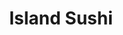 ---
layout: place
title: "Island Sushi"
permalink: /wisconsin/appleton/island-sushi.html
stateAbbr: WI
stateName: Wisconsin
cityName: Appleton
place_id: ChIJcSD0cXKwA4gRXs5E9t6NOyk
photos:
  - name: >-
      places/ChIJcSD0cXKwA4gRXs5E9t6NOyk/photos/AeeoHcKFjdx9Pxup6wvilPCcUEEXxElQ85r_zSWUs2dhWdPv4xvuFD5OlAUzQqBbXv40CGFzcvgJ5Q471r4n19QW5WCIV62Q7irT0zCVSHC9NktSEAMuSOeYhZKZ5sdLv2hxJB2XWHPGFhs8VieEmeQUP_wzMtJzuUZvy5zDrCfBG4i8pj13jy27pXmg8YFtXPeCI8Q0O9-V8e2LqfPnnpeBObav59R19rbbHliiqzqX2Z2O-8PC2PNXhuE_y8QW9W20udN7-8jwRO5kHeqxmWYSL3a3jgNbXA_kh26WTHPX-k2m1vzPOlzum5KWeuhXKaDDBmQAKS1H_RA62SZkooiGkzYsfIa1eijgwt3vwzhNL9FY7T9ExAeDyNXkY0cA9mQ7UD_g_TvnP1Kbkf4z8bBEhf-Sz66HGqpMR83qrgyrATg
    widthPx: 4160
    heightPx: 3120
    authorAttributions:
      - displayName: Charlie Singer
        uri: https://maps.google.com/maps/contrib/108309360852018994182
        photoUri: >-
          https://lh3.googleusercontent.com/a-/ALV-UjVkeFFOBqE37BF6MaitcmLWvyXcxyRKrDT_c2qVfg-p3-VfxbpS=s100-p-k-no-mo
    flagContentUri: >-
      https://www.google.com/local/imagery/report/?cb_client=maps_api_places.places_api&image_key=!1e10!2sCIHM0ogKEICAgICmgeXoVQ&hl=en-US
    googleMapsUri: >-
      https://www.google.com/maps/place//data=!3m4!1e2!3m2!1sCIHM0ogKEICAgICmgeXoVQ!2e10!4m2!3m1!1s0x8803b07271f42071:0x293b8ddef644ce5e
  - name: >-
      places/ChIJcSD0cXKwA4gRXs5E9t6NOyk/photos/AeeoHcLfPv78JhisI9tD7HfCOqvrYAABNmIc2_ERQYlyIGqDsU0ZP3_4zW77gFVsJT5j5g8kZWfIwGUAobZhntH046e_FL61diY-XH0d3KSBMlCfeH189W4x2vCPG_MRdJykEChc126KR12QicZYTFM4uS-7cudnjETIwqmXhdokYMrd664PBu_T91Rh-5x1Pj7cl-szVz6wTGf6VH9CXvEHKNAG13NBDKC91Sty659HBj1JPcMwPZBcacw3gdctQ0QDB4i3FVSzyJD4Ua1OOFIiZlED_dXxBiPR0_HqnOGQpCjjJgzXBqFNsWxfzlFJqXwcRnzaVjJ2ylLEWqfalvx2rGSEVpnuwdPSyQco1F81vKsJO0COHBOGMf3SsJ9SvquIntdSaHsTW5Lof9Touw7-BCsc-J_JxLNxDMD5twgvW-KimWI
    widthPx: 3344
    heightPx: 2508
    authorAttributions:
      - displayName: Beth Kempen
        uri: https://maps.google.com/maps/contrib/109398153558174656021
        photoUri: >-
          https://lh3.googleusercontent.com/a/ACg8ocKjld0J3lTfkIFuD1whAWMA7eqSQYq7q0MhI2AYStgno00JuQ=s100-p-k-no-mo
    flagContentUri: >-
      https://www.google.com/local/imagery/report/?cb_client=maps_api_places.places_api&image_key=!1e10!2sCIHM0ogKEICAgIDE6-SBywE&hl=en-US
    googleMapsUri: >-
      https://www.google.com/maps/place//data=!3m4!1e2!3m2!1sCIHM0ogKEICAgIDE6-SBywE!2e10!4m2!3m1!1s0x8803b07271f42071:0x293b8ddef644ce5e
  - name: >-
      places/ChIJcSD0cXKwA4gRXs5E9t6NOyk/photos/AeeoHcJ8oOHJqAkUAOA6_8Ekd86aL15VaCtEnAuRkwnaLpmXfmVKtuXZeJOfwAts4Xt7FO_IzaB0Nkm8_-x3LD7tD5NnB1GVwM6GXQaBLeBdTM6G34DBEpQgnCM08CJYxE-zqn_3E5OI0Lk7Vae7vEs8F_QOtwEJsBFhBfB6V00Tx3A4SzUpT-W94W8Nq0-1JW6wOEqgpu2_nmPqHUydwM-K8UNmUdlr_mkoG42fJnsYx0vj1QjxbPKrRXtV_nOAI5e6W_xySQS8RBHP2amMB3mUWZUOaaLhMSlXkW7rptpDD8OOOvd7CVmziLtbSsXiqzrL8U88AG5PG-xMvpPTy_p6TSyIn6JosM7o2gI08Pzolg1AZnc2RqHbu49ux7EarDdzMv_ErB-40ZCdmBmBxuRYySOuB5a4-3gUec8GGhGlxdUdSw
    widthPx: 4032
    heightPx: 3024
    authorAttributions:
      - displayName: Angelica Delgado
        uri: https://maps.google.com/maps/contrib/108637224692058506398
        photoUri: >-
          https://lh3.googleusercontent.com/a-/ALV-UjVByb_0NvhxCplJ2dafq7Q46ciZF6jbB5q_Hva0zkjVhE5plOWfCQ=s100-p-k-no-mo
    flagContentUri: >-
      https://www.google.com/local/imagery/report/?cb_client=maps_api_places.places_api&image_key=!1e10!2sCIHM0ogKEICAgIDLv9-CPw&hl=en-US
    googleMapsUri: >-
      https://www.google.com/maps/place//data=!3m4!1e2!3m2!1sCIHM0ogKEICAgIDLv9-CPw!2e10!4m2!3m1!1s0x8803b07271f42071:0x293b8ddef644ce5e
  - name: >-
      places/ChIJcSD0cXKwA4gRXs5E9t6NOyk/photos/AeeoHcKpegS_J9YDMfK5E7eNT4RKPRy2AitwTXoFaK-ATn_g7PSOXZ3q3PShNbBj50-036jX4M_ShbgmYp6a6C73nR31fn9J5vjq8zB7Q-s07A9q9cmoTOGDRmj6dGImWNYqretg7y_rlOxoyTmA4FzNUpCfg-dAFtpN1mAlNOc6CnzUnznL_aaDVNuyzpka-WhLmVCFSyOQjkYKQLJLCRjEMvFZEP3RSU7_GLp63pRmyvV1Zvy6hrE3vSIrjGtCHjy9FSSh9Md8HOXpqJ8t0DL3ig-mXh8lAwXwAZqjF6yQygEEkxsen2dJPJUPfX2c6b8EBT4THs7iLq3e_6KheSV2fpN0yGZmmcA6IcLTDzaGN9WFaFisSyAzlozB5MQI1p7LHHmg_fss3jB3PdgLhuN7CMO80CuLVHFfEXEzpVaFRoHqFg
    widthPx: 3000
    heightPx: 4000
    authorAttributions:
      - displayName: A M
        uri: https://maps.google.com/maps/contrib/112558409833962459700
        photoUri: >-
          https://lh3.googleusercontent.com/a/ACg8ocKLL5DEA2lGiO3WfXMkliraBgYrtVUW_48kGfRftxm2rkQ7zw=s100-p-k-no-mo
    flagContentUri: >-
      https://www.google.com/local/imagery/report/?cb_client=maps_api_places.places_api&image_key=!1e10!2sCIHM0ogKEICAgIDxxriNWg&hl=en-US
    googleMapsUri: >-
      https://www.google.com/maps/place//data=!3m4!1e2!3m2!1sCIHM0ogKEICAgIDxxriNWg!2e10!4m2!3m1!1s0x8803b07271f42071:0x293b8ddef644ce5e
  - name: >-
      places/ChIJcSD0cXKwA4gRXs5E9t6NOyk/photos/AeeoHcLJeAFgh0DOy1-iY9nZcPHr0UPAfwLfQ3b6I5O1il9aZxAwbdmib4_10JhZmCdvl0F_wa3Wwje08RWCfB54cxefqhLmQqHhXfyPvcRrsjYNUfMI4sqCVtZ1IAJA1zh987giaHKu_gCTHXySHI59arq-aZ3fnFsG0KYmfYoHCMsJSHkgsAdtVUSdLa703twv484s1Odv6IfXdRgmMGKuelirbw9DnVXrl6nPQ2LiYQ5QB0_-booY1G6Z80u0lF3NBJhN1O6ghdFSLidiG3WiIUS9qf4BBNniiJZzUbSIOz9I0eJv4fulR5bxHGCExjT70pWsNcCxU6FeLcHFqag8W1z4jw0lB0r5O3sULaNrBNSk0mUMzuMRMDdqSwuutc_suARKjbmfHuS_yaOgS3JmHM_K968LJIG4VH3vUxRpUpNtBUQgtloceJ0ZEQAs_0UO
    widthPx: 3024
    heightPx: 4032
    authorAttributions:
      - displayName: Rebecca Guntle
        uri: https://maps.google.com/maps/contrib/113549011435188394985
        photoUri: >-
          https://lh3.googleusercontent.com/a-/ALV-UjWKm25xeJ8bLOCB8faOKxBx0uAvjpAZsKNZsUTdmPossoE6t18G=s100-p-k-no-mo
    flagContentUri: >-
      https://www.google.com/local/imagery/report/?cb_client=maps_api_places.places_api&image_key=!1e10!2sCIABIhAIN0uGcjmSz2fnOOkAAoAp&hl=en-US
    googleMapsUri: >-
      https://www.google.com/maps/place//data=!3m4!1e2!3m2!1sCIABIhAIN0uGcjmSz2fnOOkAAoAp!2e10!4m2!3m1!1s0x8803b07271f42071:0x293b8ddef644ce5e
  - name: >-
      places/ChIJcSD0cXKwA4gRXs5E9t6NOyk/photos/AeeoHcLvR156aK9VXUtx2QuMULvmPdrjCWHgmKsPfrfVCeN7QCMbcGbqc_m_t71aGasi0HdU9pKTWJFFhWSFpSjPd_cORENwpp3hRa3SwgenL9UT8u5GOYbeeODm9ec0Qga6S6xk6XMKKnRGdOhZXhInac48SHeMUCM9cTf6qNlRv4K_ilPgV6NJnVV-CgdXxBdKqrjwaxk94oWLgZVHFS3v3G7VlwX99Li7XI_9U-h5BldRi2yMGuV-PcmccMQybYk1zhZ6s59_G8YICv8p4TiHirS0UaODgaUXSOLpenmxb_FTNhFS4AG7IHiAeCMBUrPw6FLRaNROe6PZO2BsjAutRK4zhuxnXG_pBSp6O3cWPhMwpTDsnatTMwxlM2AruFHLEwGhbu6iNpKpjEy3Zqs-Sud0OVxGN9GhkgA87bGgZ9njEl4d
    widthPx: 4032
    heightPx: 3024
    authorAttributions:
      - displayName: Graceie Bodo
        uri: https://maps.google.com/maps/contrib/101873397813513681133
        photoUri: >-
          https://lh3.googleusercontent.com/a-/ALV-UjXDlLOqf7bLYui_75pOSCg9yBvwthhB-S8X7j9WsOl8GuPiEAtZ=s100-p-k-no-mo
    flagContentUri: >-
      https://www.google.com/local/imagery/report/?cb_client=maps_api_places.places_api&image_key=!1e10!2sCIHM0ogKEICAgIDes_aq5gE&hl=en-US
    googleMapsUri: >-
      https://www.google.com/maps/place//data=!3m4!1e2!3m2!1sCIHM0ogKEICAgIDes_aq5gE!2e10!4m2!3m1!1s0x8803b07271f42071:0x293b8ddef644ce5e
  - name: >-
      places/ChIJcSD0cXKwA4gRXs5E9t6NOyk/photos/AeeoHcIT4G5qj6QIVcdPT-8xuL0k6GiYXUuIq9a0uwkL5VnMxJspbjV99TjVDGGhlO8O0800yAKZNrBG96PqQnToEHJF4zdowpOXon8MI0CFcJNstBDSKGDQz79ZZeSn50EYQ2Yx4y_Co_Tsbn_Bgfl9_Obyf8YppP-6h5ze3sNxfm89uN95Tu0natnH0eOtt4FqpBYaNw5K8dQXETDRAVMuBFXNEjh0ZkbzhcFDHi4N8Hw8YHVIFoBNww6FeFcdacsLjPvF-Xw9nhlGFfscuyz0SSQyU-W9fuMJnoY0N2O2V-ZpIOGWUJlhobyvV59LE8g_7oJwHG2Ce_Zl6_Gq-N_mwpkc2B-zQeFvOAbUqO7m6PCvC7Ln1-x3CA83NHWOjbL58LLWDbQnIcwvLN8Uh5IBiH22R05J00_KuxcVoMhhdr9XDA
    widthPx: 4080
    heightPx: 3072
    authorAttributions:
      - displayName: Fox River Kayaking Company
        uri: https://maps.google.com/maps/contrib/108025257567757498871
        photoUri: >-
          https://lh3.googleusercontent.com/a-/ALV-UjXrupDItNrHjyR6BiZxFI_49HFtjXYXd5FFPwABVkDVTACxZzNPPQ=s100-p-k-no-mo
    flagContentUri: >-
      https://www.google.com/local/imagery/report/?cb_client=maps_api_places.places_api&image_key=!1e10!2sCIHM0ogKEICAgICRxf3zWg&hl=en-US
    googleMapsUri: >-
      https://www.google.com/maps/place//data=!3m4!1e2!3m2!1sCIHM0ogKEICAgICRxf3zWg!2e10!4m2!3m1!1s0x8803b07271f42071:0x293b8ddef644ce5e
  - name: >-
      places/ChIJcSD0cXKwA4gRXs5E9t6NOyk/photos/AeeoHcLicSJVMN7Z6jG5KBAwbQKTTlyUpKHk-2oKZfLqU583ShXS-3QZiW7RxKFs-1HkSuUlCP3xwONYZMSzyOyArb-e3ISzK9RMPwnFM__Ft9Xk-P6dKrsL0OauNl73sAr_H44CTjTxSbqTt2_IhxHRLHjiV42okIBavyHx392NKeB5oqg9f41sfTGQN952p1iVf2Sxoucxb66G8uKfTI2RrO2UlUBvWCTeS02eYhGaDFjOL957Q1iU91fuq9f4bgoBg0vfgeY-EA0qPCWBMebF63Vp0bvKYOWwF6O6dDvPnAMkb7KUr0jqz0JBVj96Zpp0ymFSnk6YIBNxwUYITexEdR1Tn2qt-NtLCeL6prhSErzyrHUBr7l7aWSavuWF3xvLJ_YYHGMLPGdv2Smu1aSFqSv7GUuEmdoTdj-FV-o
    widthPx: 4032
    heightPx: 3024
    authorAttributions:
      - displayName: TheHooligan Show
        uri: https://maps.google.com/maps/contrib/114855447448062393971
        photoUri: >-
          https://lh3.googleusercontent.com/a-/ALV-UjXK_F953xy9w4JLFaHmmNJ-7WvwXH2QPLLp-Q_-vzQkWiI9JHk=s100-p-k-no-mo
    flagContentUri: >-
      https://www.google.com/local/imagery/report/?cb_client=maps_api_places.places_api&image_key=!1e10!2sCIHM0ogKEICAgICMioNu&hl=en-US
    googleMapsUri: >-
      https://www.google.com/maps/place//data=!3m4!1e2!3m2!1sCIHM0ogKEICAgICMioNu!2e10!4m2!3m1!1s0x8803b07271f42071:0x293b8ddef644ce5e
  - name: >-
      places/ChIJcSD0cXKwA4gRXs5E9t6NOyk/photos/AeeoHcIQCiBQMqXBOfii8GcmtFNS1eVo9_nTsBRkuV8O_MloqxL2yE10AMw01oh068yPK-DvL2hClXD7jCmPpeskAu9Mc-R1qeaeBaC05fH0iWlbEJJiq-EtLqN3wfRNscJqgnLDW85g7Duic2x19txb8ni-tiVMmfNJf_jbR_2ee2lNekh6tjLd3PaaznmDl-qucBjeOXmOQ2y2hY14LE5mNA5r2z0K9Glx073BpphnDOifV7J05UOSJ7b1XTpwWGEaJHqIxMOTUro37ZNSTJH58Yikl7W9Kl2gPv2gx598tm12TKOjmNSYKORZxZ17lkaSgNIzUgyM5ZcKgNSCIBuLsivcnX2XB7TFy2QKihD6gb3170X1TKumNGFaBt54BCDVYXXQTUiqU9idlzgUJzWBlKQx0dyvv9dgwqv7t1CKmwFmtO6a
    widthPx: 3024
    heightPx: 4032
    authorAttributions:
      - displayName: Me Po
        uri: https://maps.google.com/maps/contrib/118004461715827048007
        photoUri: >-
          https://lh3.googleusercontent.com/a-/ALV-UjVlVTPCEWUmhRhtUCM_p34gA1zKPXOnUhgNdk6S7HefXyHNN3mKzA=s100-p-k-no-mo
    flagContentUri: >-
      https://www.google.com/local/imagery/report/?cb_client=maps_api_places.places_api&image_key=!1e10!2sCIHM0ogKEICAgICc6sW5pgE&hl=en-US
    googleMapsUri: >-
      https://www.google.com/maps/place//data=!3m4!1e2!3m2!1sCIHM0ogKEICAgICc6sW5pgE!2e10!4m2!3m1!1s0x8803b07271f42071:0x293b8ddef644ce5e
  - name: >-
      places/ChIJcSD0cXKwA4gRXs5E9t6NOyk/photos/AeeoHcLez56E2MBKhpVJpoe_MBpTPZj42jRUagWzQwCr4RVmrZAJeEQu9SqjgCeKsPolUjCVLO6Y7E262Ygw6G3SycLGPGBiRG5SMP-wNE3QVoo2YFIDZHbzwSB-b59aBIb2_Q-xfkqSZ8cnT_6L67uU4s2znb8SpcwxWccZq1Rf3F__aLygv6XoETYs2ATnRhIlxSfDOtEeV6fYsALXaqJQuGCd0nwggZO0q17ADwm00DlZrj1uscJCxLX1RayYASzOJ9O7GHDDn7jo0X8SKXmq1JHNrMa6EB-0BTMnr_e4cQW7O4384gUtIZgtrkRkIsctGeZI7nFNN4GbbHq0EqNEWdC2IkbkqTX3xpD-AnRwFDWEDdPNcNHjSxNNDobfXdg0wmykjvm7WDwvNXJbS4l_upCvP18aXOJd95PSqazDhGxsx187
    widthPx: 1284
    heightPx: 1284
    authorAttributions:
      - displayName: Lindsay Bartels
        uri: https://maps.google.com/maps/contrib/109265046540482581062
        photoUri: >-
          https://lh3.googleusercontent.com/a-/ALV-UjWyHgoTuFYs3oXCZazyKPmI0eohB21R7nsfiTSUlycIhsxUkEM=s100-p-k-no-mo
    flagContentUri: >-
      https://www.google.com/local/imagery/report/?cb_client=maps_api_places.places_api&image_key=!1e10!2sCIHM0ogKEICAgIDR4PLVqQE&hl=en-US
    googleMapsUri: >-
      https://www.google.com/maps/place//data=!3m4!1e2!3m2!1sCIHM0ogKEICAgIDR4PLVqQE!2e10!4m2!3m1!1s0x8803b07271f42071:0x293b8ddef644ce5e
address: N 162, Eisenhower Dr, Appleton, WI 54915, USA
street: N 162, Eisenhower Dr
city: Appleton
state: WI
zip: '54915'
country: USA
neighborhood: Darboy
latitude: '44.245828'
longitude: '-88.345875'
accessibility_options:
  wheelchairAccessibleParking: true
  wheelchairAccessibleEntrance: true
  wheelchairAccessibleRestroom: true
  wheelchairAccessibleSeating: true
business_status: OPERATIONAL
name: Island Sushi
google_maps_links:
  directionsUri: >-
    https://www.google.com/maps/dir//''/data=!4m7!4m6!1m1!4e2!1m2!1m1!1s0x8803b07271f42071:0x293b8ddef644ce5e!3e0
  placeUri: https://maps.google.com/?cid=2971124367934934622
  writeAReviewUri: >-
    https://www.google.com/maps/place//data=!4m3!3m2!1s0x8803b07271f42071:0x293b8ddef644ce5e!12e1
  reviewsUri: >-
    https://www.google.com/maps/place//data=!4m4!3m3!1s0x8803b07271f42071:0x293b8ddef644ce5e!9m1!1b1
  photosUri: >-
    https://www.google.com/maps/place//data=!4m3!3m2!1s0x8803b07271f42071:0x293b8ddef644ce5e!10e5
primary_type: Sushi Restaurant
opening_hours:
  regular: null
  current: null
secondary_opening_hours:
  regular:
    weekdayDescriptions: null
    type: null
  current:
    weekdayDescriptions: null
    type: null
phone: null
price_level: null
price_range: null
rating: null
rating_count: 0
website: null
description: null
reviews: null
parking_options: null
payment_options: null
allow_dogs: null
curbside_pickup: null
delivery: null
dine_in: null
good_for_children: null
good_for_groups: null
good_for_sports: null
live_music: null
menu_for_children: null
outdoor_seating: null
reservable: null
restroom: null
serves_beer: null
serves_breakfast: null
serves_brunch: null
serves_cocktails: null
serves_coffee: null
serves_dinner: null
serves_dessert: null
serves_lunch: null
serves_vegetarian_food: null
serves_wine: null
takeout: null

---